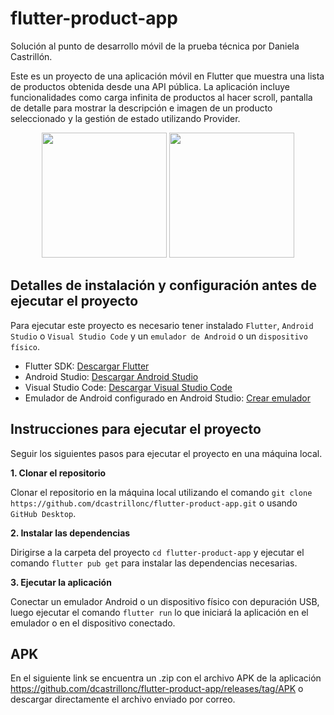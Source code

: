 # flutter-product-app

Solución al punto de desarrollo móvil de la prueba técnica por Daniela Castrillón.

Este es un proyecto de una aplicación móvil en Flutter que muestra una lista de productos obtenida desde una API pública. La aplicación incluye funcionalidades como carga infinita de productos al hacer scroll, pantalla de detalle para mostrar la descripción e imagen de un producto seleccionado y la gestión de estado utilizando Provider.

<p align="center">
  <img src="https://github.com/user-attachments/assets/f68c0b2d-b300-4137-a248-d7e7eebda0a1" width="200"/>
  <img src="https://github.com/user-attachments/assets/5718a1e9-6678-409d-8c01-b94ffdeeed1e" width="200"/>
</p>

## Detalles de instalación y configuración antes de ejecutar el proyecto

Para ejecutar este proyecto es necesario tener instalado `Flutter`, `Android Studio` o `Visual Studio Code` y un `emulador de Android` o un `dispositivo físico`.

- Flutter SDK: [Descargar Flutter](https://flutter.dev/docs/get-started/install)
- Android Studio: [Descargar Android Studio](https://developer.android.com/studio?hl=es-419)
- Visual Studio Code: [Descargar Visual Studio Code](https://code.visualstudio.com/download)
- Emulador de Android configurado en Android Studio: [Crear emulador](https://developer.android.com/studio/run/emulator?hl=es-419#avd)

## Instrucciones para ejecutar el proyecto

Seguir los siguientes pasos para ejecutar el proyecto en una máquina local.

**1. Clonar el repositorio**

Clonar el repositorio en la máquina local utilizando el comando `git clone https://github.com/dcastrillonc/flutter-product-app.git` o usando `GitHub Desktop`.

**2. Instalar las dependencias**

Dirigirse a la carpeta del proyecto `cd flutter-product-app` y ejecutar el comando `flutter pub get` para instalar las dependencias necesarias.

**3. Ejecutar la aplicación**

Conectar un emulador Android o un dispositivo físico con depuración USB, luego ejecutar el comando `flutter run` lo que iniciará la aplicación en el emulador o en el dispositivo conectado.

## APK

En el siguiente link se encuentra un .zip con el archivo APK de la aplicación https://github.com/dcastrillonc/flutter-product-app/releases/tag/APK o descargar directamente el archivo enviado por correo.
